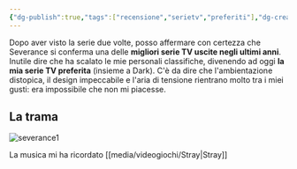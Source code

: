 ```yaml
---
{"dg-publish":true,"tags":["recensione","serietv","preferiti"],"dg-created":"2025-08-05T03:32:00","dg-edited":"2025-08-05T03:32:00","dg-note-icon":null,"dg-show-inline-title":true,"permalink":"/media/film-e-serie-tv/severance/","dgShowInlineTitle":true,"dgPassFrontmatter":true,"noteIcon":null,"created":"2025-08-05T03:32:00","updated":"2025-08-05T03:32:00"}
---
```


Dopo aver visto la serie due volte, posso affermare con certezza che Severance si conferma una delle **migliori serie TV uscite negli ultimi anni**. Inutile dire che ha scalato le mie personali classifiche, divenendo ad oggi **la mia serie TV preferita** (insieme a Dark). C'è da dire che l'ambientazione distopica, il design impeccabile e l'aria di tensione rientrano molto tra i miei gusti: era impossibile che non mi piacesse. 

## La trama





![severance1](https://media.cnn.com/api/v1/images/stellar/prod/220818171121-01-severance-set-design.jpg?c=16x9&q=h_653,w_1160,c_fill/f_webp)



La musica mi ha ricordato [[media/videogiochi/Stray\|Stray]]

